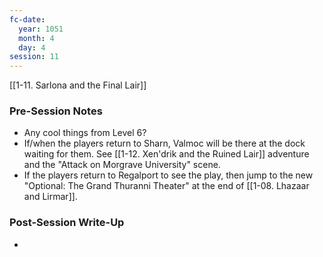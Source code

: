 ```yaml
---
fc-date:
  year: 1051
  month: 4
  day: 4
session: 11
---
```

[[1-11. Sarlona and the Final Lair]]

### Pre-Session Notes

* Any cool things from Level 6?
* If/when the players return to Sharn, Valmoc will be there at the dock waiting for them. See [[1-12. Xen'drik and the Ruined Lair]] adventure and the "Attack on Morgrave University" scene.
* If the players return to Regalport to see the play, then jump to the new "Optional: The Grand Thuranni Theater" at the end of [[1-08. Lhazaar and Lirmar]].

### Post-Session Write-Up

* 
